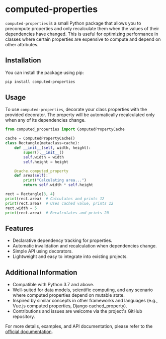 # computed-properties

`computed-properties` is a small Python package that allows you to precompute properties and only recalculate them when the values of their dependencies have changed. This is useful for optimizing performance in classes where certain properties are expensive to compute and depend on other attributes.

## Installation

You can install the package using pip:

```bash
pip install computed-properties
```

## Usage

To use `computed-properties`, decorate your class properties with the provided decorator. The property will be automatically recalculated only when any of its dependencies change.

```python
from computed_properties import ComputedPropertyCache

cache = ComputedPropertyCache()
class Rectangle(metaclass=cache):
    def __init__(self, width, height):
        super().__init__()
        self.width = width
        self.height = height

    @cache.computed_property
    def area(self):
        print("Calculating area...")
        return self.width * self.height

rect = Rectangle(3, 4)
print(rect.area)  # Calculates and prints 12
print(rect.area)  # Uses cached value, prints 12
rect.width = 5
print(rect.area)  # Recalculates and prints 20
```

## Features

- Declarative dependency tracking for properties.
- Automatic invalidation and recalculation when dependencies change.
- Simple API using decorators.
- Lightweight and easy to integrate into existing projects.

## Additional Information

- Compatible with Python 3.7 and above.
- Well-suited for data models, scientific computing, and any scenario where computed properties depend on mutable state.
- Inspired by similar concepts in other frameworks and languages (e.g., Vue.js computed properties, Django cached_property).
- Contributions and issues are welcome via the project's GitHub repository.

For more details, examples, and API documentation, please refer to the [official documentation](https://github.com/adriaciurana/computed-properties).